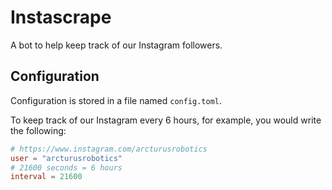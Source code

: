# Instascrape

A bot to help keep track of our Instagram followers.

## Configuration

Configuration is stored in a file named `config.toml`.

To keep track of our Instagram every 6 hours, for example, you would write the following:

```toml
# https://www.instagram.com/arcturusrobotics
user = "arcturusrobotics"
# 21600 seconds = 6 hours
interval = 21600
```
